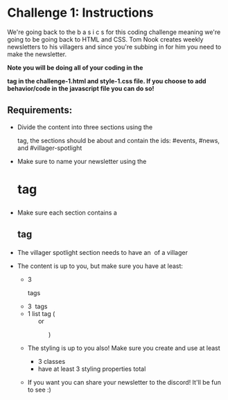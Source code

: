 # Challenge 1: Instructions
We're going back to the  b a s i c s for this coding challenge meaning we're going to be going back to HTML and CSS. Tom Nook creates weekly newsletters to his villagers and since you're subbing in for him you need to make the newsletter. 

**Note you will be doing all of your coding in the <main> tag in the challenge-1.html and style-1.css file. If you choose to add behavior/code in the javascript file you can do so!**

## Requirements:
- Divide the content into three sections using the <section> tag, the sections should be about and contain the ids: #events, #news, and #villager-spotlight

- Make sure to name your newsletter using the <h1> tag

- Make sure each section contains a <h2> tag

- The villager spotlight section needs to have an <img> of a villager

- The content is up to you, but make sure you have at least:
    - 3 <p> tags
    - 3 <img> tags
    - 1 list tag (<ul> or <ol>)

- The styling is up to you also! Make sure you create and use at least
    - 3 classes
    - have at least 3 styling properties total

- If you want you can share your newsletter to the discord! It'll be fun to see :)